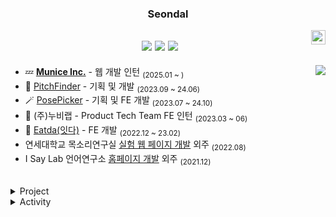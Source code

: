 <div align="center">
  
  ### Seondal
  
  <img align="right" width="23" src="https://github.com/seondal/seondal/assets/75469131/f3735e2a-2fb1-4e7f-bbea-81f5698213b0" />

  <a href="https://velog.io/@seondal/series"><img src="https://img.shields.io/badge/seondal.log-3DDC84?style=badge&logo=Velog&logoColor=white"/></a> <a href="https://whkakrkr.tistory.com"><img src="https://img.shields.io/badge/Seondalgorithm-E5511E?style=badge&logo=Tistory&logoColor=white"/></a> <a href="https://seondal.notion.site/fd0c2a204d8e4fd7b193800c20d5eda0?v=c62e2af146ed446a97b34c86c16d4835&pvs=4"><img src="https://img.shields.io/badge/ReadMe-735998?style=badge&logo=GitHub&logoColor=white"/></a> 
  ---

</div>

<!--<a href="https://solved.ac/whkakrkr"><img align="right" src="http://mazassumnida.wtf/api/v2/generate_badge?boj=whkakrkr&theme=dark"/></a>-->
<a href="https://solved.ac/whkakrkr"><img align="right" src="http://mazandi.herokuapp.com/api?handle=whkakrkr&theme=warm"/></a>

- 💤 **[Munice Inc.](https://munice.com)** - 웹 개발 인턴 <sub>(2025.01 ~ )</sub>
- 🎤 [PitchFinder](https://github.com/K-CoB/docs) - 기획 및 개발 <sub>(2023.09 ~ 24.06)</sub>
- 🪄 [PosePicker](https://github.com/posepicker) - 기획 및 FE 개발 <sub>(2023.07 ~ 24.10)</sub>
- 🏢 (주)누비랩 - Product Tech Team FE 인턴 <sub>(2023.03 ~ 06)</sub>
- 🥗 [Eatda(잇다)](https://github.com/eatda) - FE 개발 <sub>(2022.12 ~ 23.02)</sub>
- 연세대학교 목소리연구실 [실험 웹 페이지 개발](https://github.com/seondal/VoiceLab) 외주 <sub>(2022.08)</sub>
- I Say Lab 언어연구소 [홈페이지 개발](https://github.com/seondal/ChildCare) 외주 <sub>(2021.12)</sub>

<br/>

<details>
<summary>Project</summary>
<div markdown="1">

|출시|프로젝트|소개|바로가기|
|:-:|:-|:-|:-:|
|<sub>2025.01</sub> | **📷 Instoolgram** | Instagram Reels Downloader | [🐈](https://github.com/seondal/Instoolgram) &nbsp; [🔗](https://instoolgram.seondal.kr) |
|<sub>2024.11</sub> | **📸 Filter Recipe** | 필터레시피 : 인스타 & 아이폰 필터 모아보기 | [🐈](https://github.com/seondal/FilterRecipe) &nbsp; [🔗](https://filter-recipe.seondal.kr) |
|<sub>2024.09</sub> | **🌟 Pokemon Quiz** | Full Stack Project with PokeAPI | [🐈](https://github.com/seondal/PokemonQuiz) &nbsp; [🔗](https://pokemon-quiz.seondal.kr) |
|<sub>2024.03</sub> | **🏫 Eccape** | ECC 출구찾기 | [🐈](https://github.com/seondal/Instoolgram) |
|<sub>2024.10</sub> | **🐍 Auto Blog** | 네이버 블로그 목차 생성기 & 알고리즘 문제풀이 자동서식 | [🐈](https://github.com/seondal/AutoBlog) &nbsp; [🔗](https://auto-blog.seondal.kr) |
|<sub>2023.08</sub> | **🐦 Team Info Table** | Team Info Table for Github Readme | [🐈](https://github.com/seondal/TIT) &nbsp; [🔗](https://team-info-table.seondal.kr) |

</div>
</details>


<details>
<summary>Activity</summary>
<div markdown="1">
  
|기간|활동|기수|
|:-:|-:|:-|
|<sub>2024.02 ~ 24.12</sub> | SK **Devocean Young** | 3기 |
|<sub>2024.02 ~ 24.07</sub> | Klaytn Dev Ambassador | 3기 |
|<sub>2023.09 ~ 24.07</sub>| 교내 블록체인 학회 **Ewha Chain** | 12기 |
|<sub>2023.07 ~ 23.08</sub>| 코드잇 엠버서더 | 1기 |
|<sub>2023.07 ~ 23.08</sub>| 전국 연합 IT 동아리 **DND** | 9기 개발 |
|<sub>2022.09 ~ 23.02</sub>| 신촌연합 IT 창업동아리 [**CEOS**](https://github.com/seondal/CEOS-FE-Study) | 16기 프론트 |
|<sub>2022.09 ~ 23.02</sub>| 교내 정보보안 동아리 **E-COPS** | 11기 |
|<sub>2021.09 ~ 22.02</sub>| 전국 대학생 연합 IT 창업동아리 **SOPT** | 29기 iOS |
|<sub>2021.09 ~ 22.07</sub>| Google Developer Students Club Ewha | 3기 Core Member  |
|<sub>2021.03 ~ 21.12</sub>| 교내 웹개발 커리어클럽 **EFUB** | 1기 프론트 |

</div>
</details>
